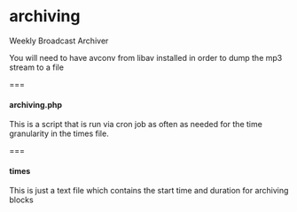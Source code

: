 archiving
=========

Weekly Broadcast Archiver

You will need to have avconv from libav installed in order to dump the mp3 stream to a file

===
#### archiving.php

This is a script that is run via cron job as often as needed for the time granularity in the times file.

===
#### times

This is just a text file which contains the start time and duration for archiving blocks
